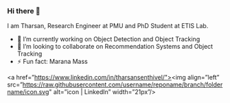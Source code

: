 ### Hi there 👋

I am Tharsan, Research Engineer at PMU and PhD Student at ETIS Lab. 
<!--
**thad75/thad75** is a ✨ _special_ ✨ repository because its `README.md` (this file) appears on your GitHub profile.
-->


- 🔭 I’m currently working on Object Detection and Object Tracking
- 👯 I’m looking to collaborate on Recommendation Systems and Object Tracking
- ⚡ Fun fact: Marana Mass

<a href=”https://www.linkedin.com/in/tharsansenthivel/"><img align=”left” src=”https://raw.githubusercontent.com/username/reponame/branch/foldername/icon.svg" alt=”icon | LinkedIn” width=”21px”/></a>
